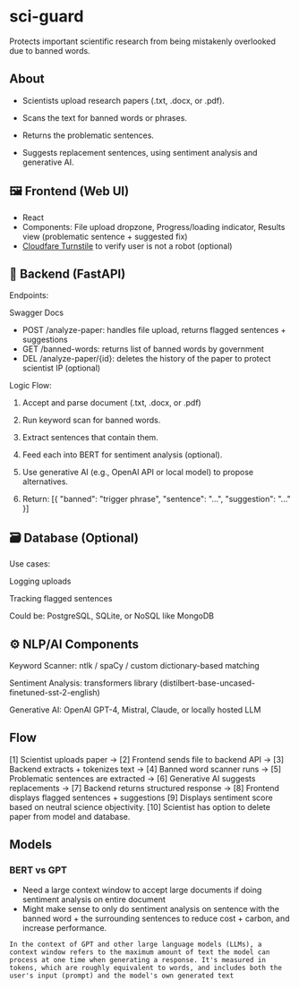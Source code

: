 # sci-guard
Protects important scientific research from being mistakenly overlooked due to banned words. 

## About

- Scientists upload research papers (.txt, .docx, or .pdf).

- Scans the text for banned words or phrases.

- Returns the problematic sentences.

- Suggests replacement sentences, using sentiment analysis and generative AI.


## 🖼️ Frontend (Web UI)

- React
- Components: File upload dropzone, Progress/loading indicator, Results view (problematic sentence + suggested fix)
- [Cloudfare Turnstile](https://www.cloudflare.com/application-services/products/turnstile/) to verify user is not a robot (optional)


## 🧠 Backend (FastAPI)
Endpoints:

Swagger Docs

- POST  /analyze-paper: handles file upload, returns flagged sentences + suggestions
- GET   /banned-words: returns list of banned words by government
- DEL   /analyze-paper/{id}: deletes the history of the paper to protect scientist IP (optional)

Logic Flow:

1. Accept and parse document (.txt, .docx, or .pdf)

2. Run keyword scan for banned words.

3. Extract sentences that contain them.

4. Feed each into BERT for sentiment analysis (optional).

5. Use generative AI (e.g., OpenAI API or local model) to propose alternatives.

6. Return: [{ "banned": "trigger phrase", "sentence": "...", "suggestion": "..." }]

## 🗃️ Database (Optional)
Use cases:

Logging uploads

Tracking flagged sentences

Could be: PostgreSQL, SQLite, or NoSQL like MongoDB

## ⚙️ NLP/AI Components
Keyword Scanner: ntlk / spaCy / custom dictionary-based matching

Sentiment Analysis: transformers library (distilbert-base-uncased-finetuned-sst-2-english)

Generative AI: OpenAI GPT-4, Mistral, Claude, or locally hosted LLM

## Flow 

[1] Scientist uploads paper → 
[2] Frontend sends file to backend API →
[3] Backend extracts + tokenizes text →
[4] Banned word scanner runs →
[5] Problematic sentences are extracted →
[6] Generative AI suggests replacements →
[7] Backend returns structured response →
[8] Frontend displays flagged sentences + suggestions
[9] Displays sentiment score based on neutral science objectivity.
[10] Scientist has option to delete paper from model and database.


## Models

### BERT vs GPT
- Need a large context window to accept large documents if doing sentiment analysis on entire document
- Might make sense to only do sentiment analysis on sentence with the banned word + the surrounding sentences to reduce cost + carbon, and increase performance.

```
In the context of GPT and other large language models (LLMs), a context window refers to the maximum amount of text the model can process at one time when generating a response. It's measured in tokens, which are roughly equivalent to words, and includes both the user's input (prompt) and the model's own generated text

```
